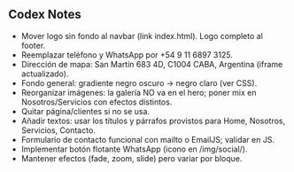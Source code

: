 ## Codex Notes
- Mover logo sin fondo al navbar (link index.html). Logo completo al footer.
- Reemplazar teléfono y WhatsApp por +54 9 11 6897 3125.
- Dirección de mapa: San Martín 683 4D, C1004 CABA, Argentina (iframe actualizado).
- Fondo general: gradiente negro oscuro → negro claro (ver CSS).
- Reorganizar imágenes: la galería NO va en el hero; poner mix en Nosotros/Servicios con efectos distintos.
- Quitar página/clientes si no se usa.
- Añadir textos: usar los títulos y párrafos provistos para Home, Nosotros, Servicios, Contacto.
- Formulario de contacto funcional con mailto o EmailJS; validar en JS.
- Implementar botón flotante WhatsApp (icono en /img/social/).
- Mantener efectos (fade, zoom, slide) pero variar por bloque.
